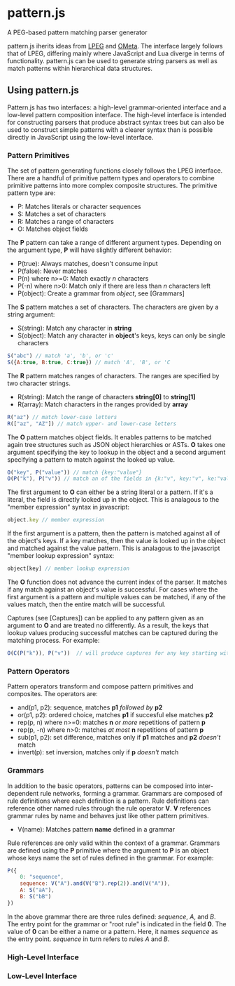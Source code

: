 pattern.js
==========

A PEG-based pattern matching parser generator

pattern.js iherits ideas from [LPEG](http://www.inf.puc-rio.br/~roberto/lpeg/) and [OMeta](http://tinlizzie.org/ometa/).  The interface largely follows that of LPEG, differing mainly where JavaScript and Lua diverge in terms of functionality. pattern.js can be used to generate string parsers as well as match patterns within hierarchical data structures.


## Using pattern.js ##
Pattern.js has two interfaces: a high-level grammar-oriented interface and a low-level pattern composition interface.  The high-level interface is intended for constructing parsers that produce abstract syntax trees but can also be used to construct simple patterns with a clearer syntax than is possible directly in JavaScript using the low-level interface.

### Pattern Primitives ###
The set of pattern generating functions closely follows the LPEG interface.  There are a handful of primitive pattern types and operators to combine primitive patterns into more complex composite structures.  The primitive pattern type are:

* P: Matches literals or character sequences
* S: Matches a set of characters
* R: Matches a range of characters
* O: Matches object fields

The __P__ pattern can take a range of different argument types.  Depending on the argument type, __P__ will have slightly different behavior:

* P(true): Always matches, doesn't consume input
* P(false): Never matches
* P(n) where n>=0: Match exactly *n* characters
* P(-n) where n>0: Match only if there are less than *n* characters left
* P(object): Create a grammar from *object*, see [Grammars]

The __S__ pattern matches a set of characters.  The characters are given by a string argument:

* S(string): Match any character in __string__
* S(object): Match any character in __object__'s keys, keys can only be single characters

```js
S("abc") // match 'a', 'b', or 'c'
S({A:true, B:true, C:true}) // match 'A', 'B', or 'C
```

The __R__ pattern matches ranges of characters.  The ranges are specified by two character strings.

* R(string): Match the range of characters __string[0]__ to __string[1]__
* R(array): Match characters in the ranges provided by __array__

```js
R("az") // match lower-case letters
R(["az", "AZ"]) // match upper- and lower-case letters
```

The __O__ pattern matches object fields.  It enables patterns to be matched again tree structures such as JSON object hierarchies or ASTs.  __O__ takes one argument specifying the key to lookup in the object and a second argument specifying a pattern to match against the looked up value.

```js
O("key", P("value")) // match {key:"value"}
O(P("k"), P("v")) // match an of the fields in {k:"v", key:"v", ke:"value"}
```

The first argument to __O__ can either be a string literal or a pattern.  If it's a literal, the field is directly looked up in the object.  This is analagous to the "member expression" syntax in javascript:

```js
object.key // member expression
```

If the first argument is a pattern, then the pattern is matched against all of the object's keys.  If a key matches, then the value is looked up in the object and matched against the value pattern.  This is analagous to the javascript "member lookup expression" syntax:

```js
object[key] // member lookup expression
```

The __O__ function does not advance the current index of the parser.  It matches if any match against an object's value is successful.  For cases where the first argument is a pattern and multiple values can be matched, if any of the values match, then the entire match will be successful.

Captures (see [Captures]) can be applied to any pattern given as an argument to __O__ and are treated no differently.  As a result, the keys that lookup values producing successful matches can be captured during the matching process.  For example:

```js
O(C(P("k")), P("v"))  // will produce captures for any key starting with a 'k' whose value starts with a 'v'
```

### Pattern Operators ###
Pattern operators transform and compose pattern primitives and composites.  The operators are:

* and(p1, p2): sequence, matches __p1__ *followed by* __p2__
* or(p1, p2): ordered choice, matches __p1__ if succesful else matches __p2__
* rep(p, n) where n>=0: matches __n__ *or more* repetitions of pattern __p__
* rep(p, -n) where n>0: matches *at most* __n__ repetitions of pattern __p__
* sub(p1, p2): set difference, matches only if __p1__ matches and __p2__ *doesn't* match
* invert(p): set inversion, matches only if __p__ *doesn't* match

### Grammars ###
In addition to the basic operators, patterns can be composed into inter-dependent rule networks, forming a grammar.  Grammars are composed of rule definitions where each definition is a pattern.  Rule definitions can reference other named rules through the rule operator __V__.  __V__ references grammar rules by name and behaves just like other pattern primitives.

* V(name): Matches pattern __name__ defined in a grammar

Rule references are only valid within the context of a grammar.  Grammars are defined using the __P__ primitive where the argument to __P__ is an object whose keys name the set of rules defined in the grammar.  For example:

```js
P({
	0: "sequence",
	sequence: V("A").and(V("B").rep(2)).and(V("A")),
	A: S("aA"),
	B: S("bB")
})
```

In the above grammar there are three rules defined: *sequence*, *A*, and *B*.  The entry point for the grammar or "root rule" is indicated in the field __0__.  The value of __0__ can be either a name or a pattern.  Here, it names *sequence* as the entry point.  *sequence* in turn refers to rules *A* and *B*.

### High-Level Interface ###

### Low-Level Interface ###